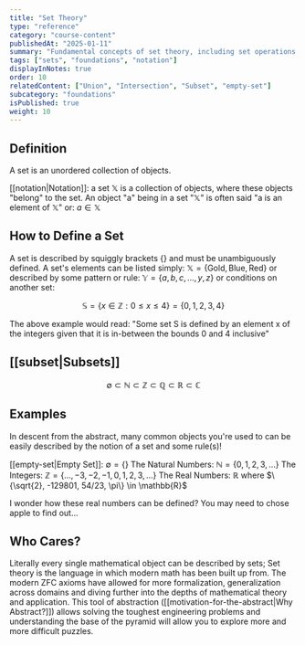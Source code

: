 ```yaml
---
title: "Set Theory"
type: "reference"
category: "course-content"
publishedAt: "2025-01-11"
summary: "Fundamental concepts of set theory, including set operations and properties."
tags: ["sets", "foundations", "notation"]
displayInNotes: true
order: 10
relatedContent: ["Union", "Intersection", "Subset", "empty-set"]
subcategory: "foundations"
isPublished: true
weight: 10
---
```


## Definition
A set is an unordered collection of objects. 

[[notation|Notation]]: a set $\mathbb{X}$ is a collection of objects, where these objects "belong" to the set.
An object "a" being in a set "$\mathbb{X}$" is often said "a is an element of $\mathbb{X}$" or: $a \in \mathbb{X}$

## How to Define a Set
A set is described by squiggly brackets $\{\}$ and must be unambiguously defined. 
A set's elements can be listed simply: $\mathbb{X} = \{\text{Gold}, \text{Blue}, \text{Red}\}$ 
or described by some pattern or rule: $\mathbb{Y}=\{a, b, c, \dots, y, z\}$
or conditions on another set: 

$$
\mathbb{S} = \{ x \in \mathbb{Z} : 0 \leq x \leq 4 \} = \{0,1,2,3,4\}
$$

The above example would read: "Some set S is defined by an element x of the integers given that it is in-between the bounds 0 and 4 inclusive"

## [[subset|Subsets]]

$$
\emptyset \subset \mathbb{N} \subset \mathbb{Z} \subset \mathbb{Q} \subset \mathbb{R} \subset \mathbb{C}
$$

## Examples
In descent from the abstract, many common objects you're used to can be easily described by the notion of a set and some rule(s)!

[[empty-set|Empty Set]]: $\emptyset=\{\}$
The Natural Numbers: $\mathbb{N} = \{0, 1, 2, 3, \dots \}$
The Integers: $\mathbb{Z} = \{\dots, -3, -2, -1, 0, 1, 2, 3, \dots \}$
The Real Numbers: $\mathbb{R}$ where $\{\sqrt{2}, -129801, 54/23, \pi\} \in \mathbb{R}$

I wonder how these real numbers can be defined? You may need to chose apple to find out...

## Who Cares?
Literally every single mathematical object can be described by sets; Set theory is the language in which modern math has been built up from. The modern ZFC axioms have allowed for more formalization, generalization across domains and diving further into the depths of mathematical theory and application. This tool of abstraction ([[motivation-for-the-abstract|Why Abstract?]]) allows solving the toughest engineering problems and understanding the base of the pyramid will allow you to explore more and more difficult puzzles.